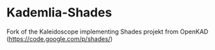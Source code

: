 # Kademlia-Shades
Fork of the Kaleidoscope implementing Shades projekt from OpenKAD (https://code.google.com/p/shades/)
